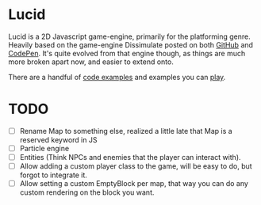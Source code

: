 # Lucid

Lucid is a 2D Javascript game-engine, primarily for the platforming genre. Heavily based on the game-engine Dissimulate posted on both [GitHub](https://github.com/dissimulate/Clarity) and [CodePen](https://codepen.io/dissimulate/pen/CqIxk). It's quite evolved from that engine though, as things are much more broken apart now, and easier to extend onto.

There are a handful of [code examples](https://github.com/dinubs/lucid) and examples you can [play](https://lucid.dinubs.now.sh).

# TODO

- [ ] Rename Map to something else, realized a little late that Map is a reserved keyword in JS
- [ ] Particle engine
- [ ] Entities (Think NPCs and enemies that the player can interact with).
- [ ] Allow adding a custom player class to the game, will be easy to do, but forgot to integrate it.
- [ ] Allow setting a custom EmptyBlock per map, that way you can do any custom rendering on the block you want.
